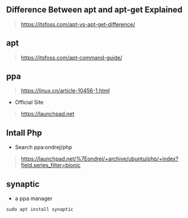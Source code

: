 

## Difference Between apt and apt-get Explained
> https://itsfoss.com/apt-vs-apt-get-difference/

## apt
> https://itsfoss.com/apt-command-guide/


## ppa
> https://linux.cn/article-10456-1.html

- Official Site
> https://launchpad.net

## Intall Php

- Search ppa:ondrej/php
> https://launchpad.net/%7Eondrej/+archive/ubuntu/php/+index?field.series_filter=bionic



## synaptic

- a ppa manager
```
sudo apt install synaptic

```